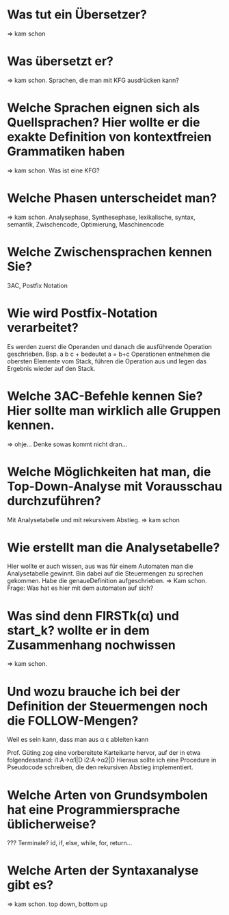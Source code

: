 # Was tut ein Übersetzer?
=> kam schon

# Was übersetzt er?
=> kam schon. Sprachen, die man mit KFG ausdrücken kann?

# Welche Sprachen eignen sich als Quellsprachen? Hier wollte er die exakte Definition von kontextfreien Grammatiken haben
=> kam schon. Was ist eine KFG?

# Welche Phasen unterscheidet man?
=> kam schon. Analysephase, Synthesephase, lexikalische, syntax, semantik, Zwischencode, Optimierung, Maschinencode

# Welche Zwischensprachen kennen Sie?
3AC, Postfix Notation

# Wie wird Postfix-Notation verarbeitet? 
Es werden zuerst die Operanden und danach die ausführende Operation geschrieben. Bsp. a b c + bedeutet a = b+c
Operationen entnehmen die obersten Elemente vom Stack, führen die Operation aus und legen das Ergebnis wieder auf den Stack.

# Welche 3AC-Befehle kennen Sie? Hier sollte man wirklich alle Gruppen kennen.
=> ohje... Denke sowas kommt nicht dran...

# Welche Möglichkeiten hat man, die Top-Down-Analyse mit Vorausschau durchzuführen? 
Mit Analysetabelle und mit rekursivem Abstieg.
=> kam schon

# Wie erstellt man die Analysetabelle?
Hier wollte er auch wissen, aus was für einem Automaten man die Analysetabelle gewinnt. Bin dabei auf die Steuermengen zu sprechen gekommen. Habe die genaueDefinition aufgeschrieben.
=> Kam schon. 
Frage: Was hat es hier mit dem automaten auf sich?

# Was sind denn FIRSTk(α) und start_k? wollte er in dem Zusammenhang nochwissen
=> kam schon.

# Und wozu brauche ich bei der Definition der Steuermengen noch die FOLLOW-Mengen?
Weil es sein kann, dass man aus α ε ableiten kann

Prof. Güting zog eine vorbereitete Karteikarte hervor, auf der in etwa folgendesstand:
i1:A→α1|D 
i2:A→α2|D
Hieraus sollte ich eine Procedure in Pseudocode schreiben, die den rekursiven Abstieg implementiert.

# Welche Arten von Grundsymbolen hat eine Programmiersprache üblicherweise?
??? Terminale? id, if, else, while, for, return...

# Welche Arten der Syntaxanalyse gibt es?
=> kam schon. top down, bottom up